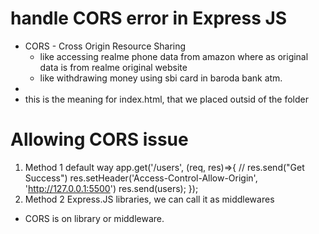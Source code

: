 # handle CORS error in Express JS
- CORS - Cross Origin Resource Sharing
    - like accessing realme phone data from amazon where as original data is from realme original website
    - like withdrawing money using sbi card in baroda bank atm.
-   <script>
        // fetch('http://localhost:4000/users') 
        - ip address + port number = domain name, example amazon.com, flipkart.com
        - 127.0.0.1  + 4000
            - here index.html is running at 5500 port 
            - and index.js is running at 4000 port
        - running in defferent server - here we get CORS error
        fetch('http://localhost:5500/index.json') 
            - here index.html is running at 5500 port 
            - and index.json is also running at 5500 port
        - running in same server - here we don't get CORS error
        // fetch('http://127.0.0.1:5500/index.json') // localhost === 127.0.0.1
        .then(res => res.json())
        .then(data => console.log(data))
    </script>
- this is the meaning for index.html, that we placed outsid of the folder
# Allowing CORS issue 
1. Method 1 default way
app.get('/users', (req, res)=>{
    // res.send("Get Success")
    res.setHeader('Access-Control-Allow-Origin', 
        'http://127.0.0.1:5500')
    res.send(users);
});
2. Method 2 Express.JS libraries, we can call it as middlewares
- CORS is on library or middleware.
